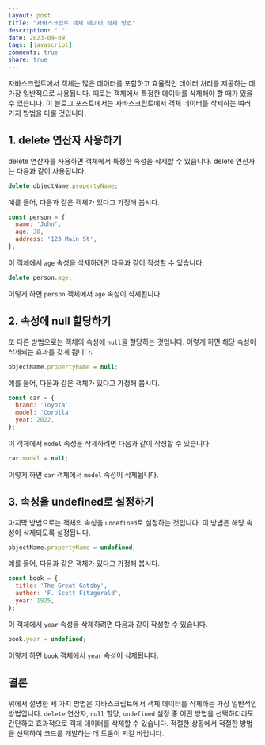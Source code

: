 ```yaml
---
layout: post
title: "자바스크립트 객체 데이터 삭제 방법"
description: " "
date: 2023-09-09
tags: [javascript]
comments: true
share: true
---
```


자바스크립트에서 객체는 많은 데이터를 포함하고 효율적인 데이터 처리를 제공하는 데 가장 일반적으로 사용됩니다. 때로는 객체에서 특정한 데이터를 삭제해야 할 때가 있을 수 있습니다. 이 블로그 포스트에서는 자바스크립트에서 객체 데이터를 삭제하는 여러 가지 방법을 다룰 것입니다.

## 1. delete 연산자 사용하기

delete 연산자를 사용하면 객체에서 특정한 속성을 삭제할 수 있습니다. delete 연산자는 다음과 같이 사용됩니다.

```javascript
delete objectName.propertyName;
```

예를 들어, 다음과 같은 객체가 있다고 가정해 봅시다.

```javascript
const person = {
  name: 'John',
  age: 30,
  address: '123 Main St',
};
```

이 객체에서 `age` 속성을 삭제하려면 다음과 같이 작성할 수 있습니다.

```javascript
delete person.age;
```

이렇게 하면 `person` 객체에서 `age` 속성이 삭제됩니다.

## 2. 속성에 null 할당하기

또 다른 방법으로는 객체의 속성에 `null`을 할당하는 것입니다. 이렇게 하면 해당 속성이 삭제되는 효과를 갖게 됩니다.

```javascript
objectName.propertyName = null;
```

예를 들어, 다음과 같은 객체가 있다고 가정해 봅시다.

```javascript
const car = {
  brand: 'Toyota',
  model: 'Corolla',
  year: 2022,
};
```

이 객체에서 `model` 속성을 삭제하려면 다음과 같이 작성할 수 있습니다.

```javascript
car.model = null;
```

이렇게 하면 `car` 객체에서 `model` 속성이 삭제됩니다.

## 3. 속성을 undefined로 설정하기

마지막 방법으로는 객체의 속성을 `undefined`로 설정하는 것입니다. 이 방법은 해당 속성이 삭제되도록 설정됩니다.

```javascript
objectName.propertyName = undefined;
```

예를 들어, 다음과 같은 객체가 있다고 가정해 봅시다.

```javascript
const book = {
  title: 'The Great Gatsby',
  author: 'F. Scott Fitzgerald',
  year: 1925,
};
```

이 객체에서 `year` 속성을 삭제하려면 다음과 같이 작성할 수 있습니다.

```javascript
book.year = undefined;
```

이렇게 하면 `book` 객체에서 `year` 속성이 삭제됩니다.

## 결론

위에서 설명한 세 가지 방법은 자바스크립트에서 객체 데이터를 삭제하는 가장 일반적인 방법입니다. `delete` 연산자, `null` 할당, `undefined` 설정 중 어떤 방법을 선택하더라도 간단하고 효과적으로 객체 데이터를 삭제할 수 있습니다. 적절한 상황에서 적절한 방법을 선택하여 코드를 개발하는 데 도움이 되길 바랍니다.